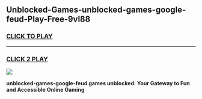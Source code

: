
## Unblocked-Games-unblocked-games-google-feud-Play-Free-9vl88
<h3>
<a href="https://premium76.site?title=unblocked-games-google-feud&ref=17A">CLICK TO PLAY</a></h3>
<hr>

<h3>
<a href="https://premium76.site?title=unblocked-games-google-feud&ref=17A">CLICK 2 PLAY</a>
  
</h3>

<a href="https://premium76.site?title=unblocked-games-google-feud&ref=17A"><img src="https://clearcache.store/games.png"></a>


**unblocked-games-google-feud games unblocked: Your Gateway to Fun and Accessible Online Gaming**
